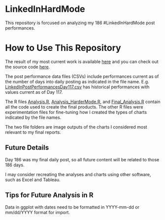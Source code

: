 # LinkedInHardMode
This repository is forcused on analyzing my 186 #LinkedInHardMode post performances.

# How to Use This Repository

The result of my most current work is available [here](https://github.com/davidmvermillion/LinkedInHardMode/blob/main/DailyStreakReview.pdf) and you can check out the source code [here](https://github.com/davidmvermillion/LinkedInHardMode/blob/main/Analysis_HarderMode.R). 

The post performance data files (CSVs) include performances current as of the number of days into daily posting as indicated in the file name. E.g. [LinkedInPostPerformancesDay117.csv](https://github.com/davidmvermillion/LinkedInHardMode/blob/main/LinkedInPostPerformancesDay117.csv) has historical performances with values current as of Day 117. 

The R files [Analysis.R](https://github.com/davidmvermillion/LinkedInHardMode/blob/main/Analysis.R), [Analysis_HarderMode.R](https://github.com/davidmvermillion/LinkedInHardMode/blob/main/Analysis_HarderMode.R), and [Final_Analysis.R](https://github.com/davidmvermillion/LinkedInHardMode/blob/main/Final_Analysis.R) contain all the code used to create the final products. The other R files were experimentation files for fine-tuning how I created the types of charts indicated by the file names. 

The two file folders are image outputs of the charts I considered most relevant to my final reports.

## Future Details
Day 186 was my final daily post, so all future content will be related to those 186 days.

I may consider recreating the analyses and charts using other software, such as Excel and Tableau.

## Tips for Future Analysis in R
Data in ggplot with dates need to be formatted in YYYY-mm-dd or mm/dd/YYYY format for import.
